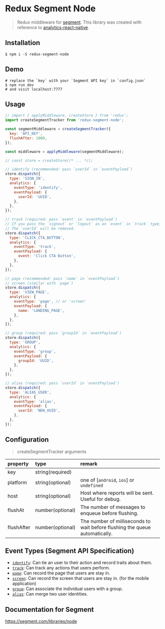 # Redux Segment Node
> Redux middleware for [segment](https://segment.com/). This library was
> created with reference to
> [analytics-react-native](https://github.com/neiker/analytics-react-native).

## Installation
```
$ npm i -S redux-segment-node
```

## Demo
```
# replace the `key` with your `Segment API key` in `config.json`
$ npm run dev
# and visit localhost:7777
```

## Usage
```js
// import { applyMiddleware, createStore } from 'redux';
import createSegmentTracker from 'redux-segment-node';

const segmentMiddleware = createSegmentTracker({
  key: 'API_KEY',
  flushAfter: 1000,
});

const middleware = applyMiddleware(segmentMiddleware);

// const store = createStore(/* ... */);

// identify (recommended: pass `userId` in `eventPayload`)
store.dispatch({
  type: 'SIGN_IN',
  analytics: {
    eventType: 'identify',
    eventPayload: {
      userId: 'UUID',
    },
  },
});

// track (required: pass `event` in `eventPayload`)
// If you pass the `signout` or `logout` as an `event` in `track` type,
// The `userId` will be removed.
store.dispatch({
  type: 'CLICK_CTA_BUTTON',
  analytics: {
    eventType: 'track',
    eventPayload: {
      event: 'Click CTA Button',
    },
  },
});

// page (recommended: pass `name` in `eventPayload`)
// screen (similar with `page`)
store.dispatch({
  type: 'VIEW_PAGE',
  analytics: {
    eventType: 'page', // or 'screen'
    eventPayload: {
      name: 'LANDING_PAGE',
    },
  },
});

// group (required: pass `groupId` in `eventPayload`)
store.dispatch({
  type: 'GROUP',
  analytics: {
    eventType: 'group',
    eventPayload: {
      groupId: 'UUID',
    },
  },
});

// alias (required: pass `userId` in `eventPayload`)
store.dispatch({
  type: 'ALIAS_USER',
  analytics: {
    eventType: 'alias',
    eventPayload: {
      userId: 'NEW_UUID',
    },
  },
});
```

## Configuration
> createSegmentTracker arguments

| property   | type             | remark |
|:-----------|:-----------------|:-------|
| key        | string(required) |        |
| platform   | string(optional) | one of [`android`, `ios`] or `undefined` |
| host       | string(optional) | Host where reports will be sent. Useful for debug. |
| flushAt    | number(optional) | The number of messages to enqueue before flushing. |
| flushAfter | number(optional) | The number of milliseconds to wait before flushing the queue automatically. |

## Event Types (Segment API Specification)
- [`identify`](https://segment.com/docs/spec/identify/): Can tie an user to their action and record traits about them.
- [`track`](https://segment.com/docs/spec/track/): Can track any actions that users perform.
- [`page`](https://segment.com/docs/spec/page/): Can record the page that users are stay in.
- [`screen`](https://segment.com/docs/spec/screen/): Can record the screen that users are stay in. (for the mobile application)
- [`group`](https://segment.com/docs/spec/group/): Can associate the individual users with a group.
- [`alias`](https://segment.com/docs/spec/alias/): Can merge two user identities.

## Documentation for Segment
https://segment.com/libraries/node
